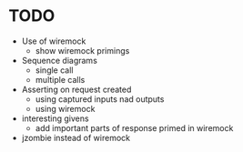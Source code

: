 # TODO

- Use of wiremock
    - show wiremock primings
- Sequence diagrams 
    - single call
    - multiple calls
- Asserting on request created
    - using captured inputs nad outputs
    - using wiremock
- interesting givens 
    - add important parts of response primed in wiremock
- jzombie instead of wiremock